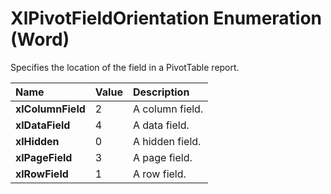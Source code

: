 
# XlPivotFieldOrientation Enumeration (Word)

Specifies the location of the field in a PivotTable report.



|**Name**|**Value**|**Description**|
|:-----|:-----|:-----|
|**xlColumnField**|2|A column field.|
|**xlDataField**|4|A data field.|
|**xlHidden**|0|A hidden field.|
|**xlPageField**|3|A page field.|
|**xlRowField**|1|A row field.|
